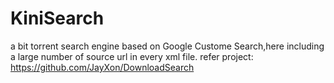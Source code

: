 # KiniSearch
a bit torrent search engine based on Google Custome Search,here including a large number of source url in every xml file.
refer project: https://github.com/JayXon/DownloadSearch
